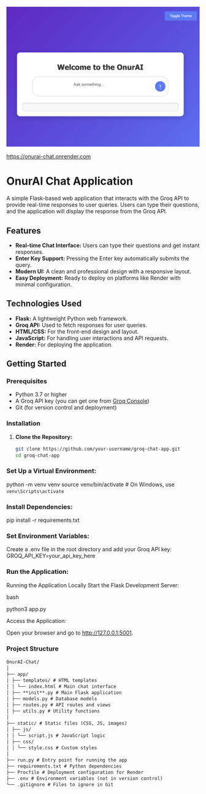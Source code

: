 ![OnurAI-Chat Screenshot](static/images/app-view.png)

https://onurai-chat.onrender.com

# OnurAI Chat Application

A simple Flask-based web application that interacts with the Groq API to provide real-time responses to user queries. Users can type their questions, and the application will display the response from the Groq API.

## Features

- **Real-time Chat Interface:** Users can type their questions and get instant responses.
- **Enter Key Support:** Pressing the Enter key automatically submits the query.
- **Modern UI:** A clean and professional design with a responsive layout.
- **Easy Deployment:** Ready to deploy on platforms like Render with minimal configuration.

## Technologies Used

- **Flask:** A lightweight Python web framework.
- **Groq API:** Used to fetch responses for user queries.
- **HTML/CSS:** For the front-end design and layout.
- **JavaScript:** For handling user interactions and API requests.
- **Render:** For deploying the application.

## Getting Started

### Prerequisites

- Python 3.7 or higher
- A Groq API key (you can get one from [Groq Console](https://console.groq.com/))
- Git (for version control and deployment)

### Installation

1. **Clone the Repository:**
   ```bash
   git clone https://github.com/your-username/groq-chat-app.git
   cd groq-chat-app
   ```

### Set Up a Virtual Environment:

python -m venv venv
source venv/bin/activate # On Windows, use `venv\Scripts\activate`

### Install Dependencies:

pip install -r requirements.txt

### Set Environment Variables:

Create a .env file in the root directory and add your Groq API key:
GROQ_API_KEY=your_api_key_here

### Run the Application:

Running the Application Locally
Start the Flask Development Server:

bash

python3 app.py

Access the Application:

Open your browser and go to http://127.0.0.1:5001.

### Project Structure

```
OnurAI-Chat/
│
├── app/
│ ├── templates/ # HTML templates
│ │ └── index.html # Main chat interface
│ ├── **init**.py # Main Flask application
│ ├── models.py # Database models
│ ├── routes.py # API routes and views
│ ├── utils.py # Utility functions
│
├── static/ # Static files (CSS, JS, images)
│ ├── js/
│ │ └── script.js # JavaScript logic
│ ├── css/
│ │ └── style.css # Custom styles
│
├── run.py # Entry point for running the app
├── requirements.txt # Python dependencies
├── Procfile # Deployment configuration for Render
├── .env # Environment variables (not in version control)
└── .gitignore # Files to ignore in Git
```

